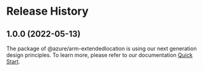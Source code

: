 # Release History
    
## 1.0.0 (2022-05-13)

The package of @azure/arm-extendedlocation is using our next generation design principles. To learn more, please refer to our documentation [Quick Start](https://aka.ms/js-track2-quickstart).
